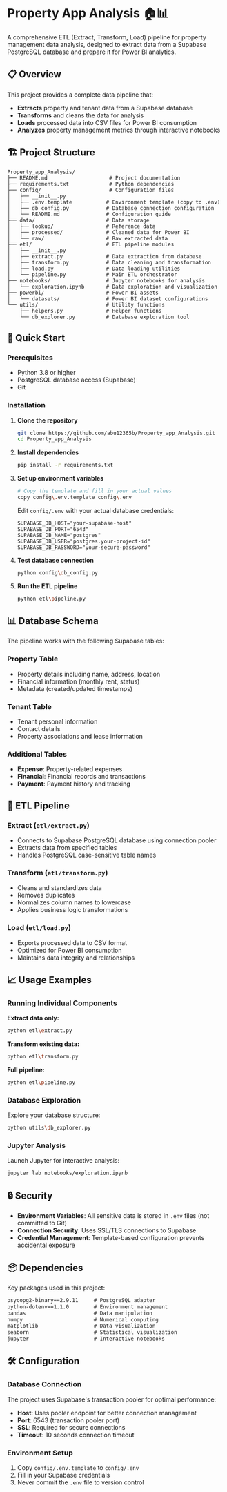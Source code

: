 # Property App Analysis 🏠📊

A comprehensive ETL (Extract, Transform, Load) pipeline for property management data analysis, designed to extract data from a Supabase PostgreSQL database and prepare it for Power BI analytics.

## 📋 Overview

This project provides a complete data pipeline that:
- **Extracts** property and tenant data from a Supabase database
- **Transforms** and cleans the data for analysis
- **Loads** processed data into CSV files for Power BI consumption
- **Analyzes** property management metrics through interactive notebooks

## 🏗️ Project Structure

```
Property_app_Analysis/
├── README.md                    # Project documentation
├── requirements.txt             # Python dependencies
├── config/                      # Configuration files
│   ├── __init__.py
│   ├── .env.template           # Environment template (copy to .env)
│   ├── db_config.py            # Database connection configuration
│   └── README.md               # Configuration guide
├── data/                       # Data storage
│   ├── lookup/                 # Reference data
│   ├── processed/              # Cleaned data for Power BI
│   └── raw/                    # Raw extracted data
├── etl/                        # ETL pipeline modules
│   ├── __init__.py
│   ├── extract.py              # Data extraction from database
│   ├── transform.py            # Data cleaning and transformation
│   ├── load.py                 # Data loading utilities
│   └── pipeline.py             # Main ETL orchestrator
├── notebooks/                  # Jupyter notebooks for analysis
│   └── exploration.ipynb       # Data exploration and visualization
├── powerbi/                    # Power BI assets
│   └── datasets/               # Power BI dataset configurations
└── utils/                      # Utility functions
    ├── helpers.py              # Helper functions
    └── db_explorer.py          # Database exploration tool
```

## 🚀 Quick Start

### Prerequisites

- Python 3.8 or higher
- PostgreSQL database access (Supabase)
- Git

### Installation

1. **Clone the repository**
   ```bash
   git clone https://github.com/abu12365b/Property_app_Analysis.git
   cd Property_app_Analysis
   ```

2. **Install dependencies**
   ```bash
   pip install -r requirements.txt
   ```

3. **Set up environment variables**
   ```bash
   # Copy the template and fill in your actual values
   copy config\.env.template config\.env
   ```
   
   Edit `config/.env` with your actual database credentials:
   ```env
   SUPABASE_DB_HOST="your-supabase-host"
   SUPABASE_DB_PORT="6543"
   SUPABASE_DB_NAME="postgres"
   SUPABASE_DB_USER="postgres.your-project-id"
   SUPABASE_DB_PASSWORD="your-secure-password"
   ```

4. **Test database connection**
   ```bash
   python config\db_config.py
   ```

5. **Run the ETL pipeline**
   ```bash
   python etl\pipeline.py
   ```

## 📊 Database Schema

The pipeline works with the following Supabase tables:

### Property Table
- Property details including name, address, location
- Financial information (monthly rent, status)
- Metadata (created/updated timestamps)

### Tenant Table
- Tenant personal information
- Contact details
- Property associations and lease information

### Additional Tables
- **Expense**: Property-related expenses
- **Financial**: Financial records and transactions
- **Payment**: Payment history and tracking

## 🔧 ETL Pipeline

### Extract (`etl/extract.py`)
- Connects to Supabase PostgreSQL database using connection pooler
- Extracts data from specified tables
- Handles PostgreSQL case-sensitive table names

### Transform (`etl/transform.py`)
- Cleans and standardizes data
- Removes duplicates
- Normalizes column names to lowercase
- Applies business logic transformations

### Load (`etl/load.py`)
- Exports processed data to CSV format
- Optimized for Power BI consumption
- Maintains data integrity and relationships

## 📈 Usage Examples

### Running Individual Components

**Extract data only:**
```bash
python etl\extract.py
```

**Transform existing data:**
```bash
python etl\transform.py
```

**Full pipeline:**
```bash
python etl\pipeline.py
```

### Database Exploration

Explore your database structure:
```bash
python utils\db_explorer.py
```

### Jupyter Analysis

Launch Jupyter for interactive analysis:
```bash
jupyter lab notebooks/exploration.ipynb
```

## 🔒 Security

- **Environment Variables**: All sensitive data is stored in `.env` files (not committed to Git)
- **Connection Security**: Uses SSL/TLS connections to Supabase
- **Credential Management**: Template-based configuration prevents accidental exposure

## 📦 Dependencies

Key packages used in this project:

```txt
psycopg2-binary==2.9.11     # PostgreSQL adapter
python-dotenv==1.1.0        # Environment management
pandas                      # Data manipulation
numpy                       # Numerical computing
matplotlib                  # Data visualization
seaborn                     # Statistical visualization
jupyter                     # Interactive notebooks
```

## 🛠️ Configuration

### Database Connection

The project uses Supabase's transaction pooler for optimal performance:

- **Host**: Uses pooler endpoint for better connection management
- **Port**: 6543 (transaction pooler port)
- **SSL**: Required for secure connections
- **Timeout**: 10 seconds connection timeout

### Environment Setup

1. Copy `config/.env.template` to `config/.env`
2. Fill in your Supabase credentials
3. Never commit the `.env` file to version control


